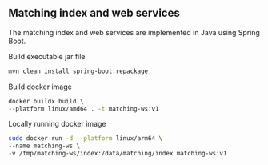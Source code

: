 ## Matching index and web services

The matching index and web services are implemented in Java using Spring Boot.

Build executable jar file
```bash
mvn clean install spring-boot:repackage
```

Build docker image
```bash
docker buildx build \
--platform linux/amd64 . -t matching-ws:v1 
```

Locally running docker image
```bash
sudo docker run -d --platform linux/arm64 \
--name matching-ws \
-v /tmp/matching-ws/index:/data/matching/index matching-ws:v1
```
